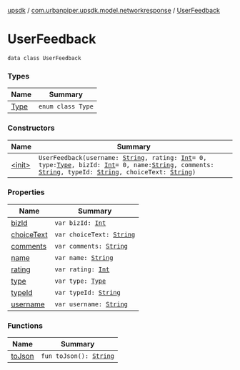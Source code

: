 [upsdk](../../index.md) / [com.urbanpiper.upsdk.model.networkresponse](../index.md) / [UserFeedback](./index.md)

# UserFeedback

`data class UserFeedback`

### Types

| Name | Summary |
|---|---|
| [Type](-type/index.md) | `enum class Type` |

### Constructors

| Name | Summary |
|---|---|
| [&lt;init&gt;](-init-.md) | `UserFeedback(username: `[`String`](https://kotlinlang.org/api/latest/jvm/stdlib/kotlin/-string/index.html)`, rating: `[`Int`](https://kotlinlang.org/api/latest/jvm/stdlib/kotlin/-int/index.html)` = 0, type: `[`Type`](-type/index.md)`, bizId: `[`Int`](https://kotlinlang.org/api/latest/jvm/stdlib/kotlin/-int/index.html)` = 0, name: `[`String`](https://kotlinlang.org/api/latest/jvm/stdlib/kotlin/-string/index.html)`, comments: `[`String`](https://kotlinlang.org/api/latest/jvm/stdlib/kotlin/-string/index.html)`, typeId: `[`String`](https://kotlinlang.org/api/latest/jvm/stdlib/kotlin/-string/index.html)`, choiceText: `[`String`](https://kotlinlang.org/api/latest/jvm/stdlib/kotlin/-string/index.html)`)` |

### Properties

| Name | Summary |
|---|---|
| [bizId](biz-id.md) | `var bizId: `[`Int`](https://kotlinlang.org/api/latest/jvm/stdlib/kotlin/-int/index.html) |
| [choiceText](choice-text.md) | `var choiceText: `[`String`](https://kotlinlang.org/api/latest/jvm/stdlib/kotlin/-string/index.html) |
| [comments](comments.md) | `var comments: `[`String`](https://kotlinlang.org/api/latest/jvm/stdlib/kotlin/-string/index.html) |
| [name](name.md) | `var name: `[`String`](https://kotlinlang.org/api/latest/jvm/stdlib/kotlin/-string/index.html) |
| [rating](rating.md) | `var rating: `[`Int`](https://kotlinlang.org/api/latest/jvm/stdlib/kotlin/-int/index.html) |
| [type](type.md) | `var type: `[`Type`](-type/index.md) |
| [typeId](type-id.md) | `var typeId: `[`String`](https://kotlinlang.org/api/latest/jvm/stdlib/kotlin/-string/index.html) |
| [username](username.md) | `var username: `[`String`](https://kotlinlang.org/api/latest/jvm/stdlib/kotlin/-string/index.html) |

### Functions

| Name | Summary |
|---|---|
| [toJson](to-json.md) | `fun toJson(): `[`String`](https://kotlinlang.org/api/latest/jvm/stdlib/kotlin/-string/index.html) |
